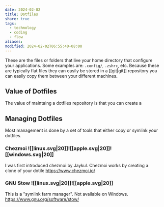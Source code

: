 ```yaml
---
date: 2024-02-02
title: Dotfiles
share: true
tags:
  - technology
  - coding
  - flow
aliases: 
modified: 2024-02-02T06:55:40-08:00
---
```


These are the files or folders that live your home directory that configure your applications. Some examples are: `.config/`, `.zshrc`, etc.
Because these are typically flat files they can easily be stored in a [[git|git]] repository you can easily copy them between your different machines.
## Value of Dotfiles
The value of maintaing a dotfiles repository is that you can create a 
## Managing Dotfiles
Most management is done by a set of tools that either copy or symlink your dotfiles.
### Chezmoi ![[linux.svg|20]]![[apple.svg|20]]![[windows.svg|20]]
I was first introduced chezmoi by Jaykul. Chezmoi works by creating a clone of your dotile
https://www.chezmoi.io/
### GNU Stow ![[linux.svg|20]]![[apple.svg|20]]
This is a "symlink farm manager". Not available on Windows.
https://www.gnu.org/software/stow/
